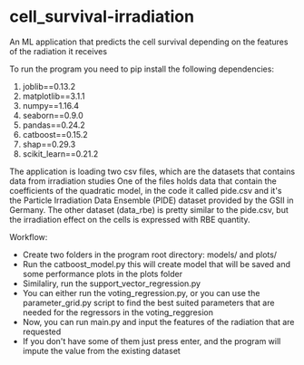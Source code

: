# cell_survival-irradiation
An ML application that predicts the cell survival depending on the features of the radiation it receives

To run the program you need to pip install the following dependencies:
1. joblib==0.13.2
2. matplotlib==3.1.1
3. numpy==1.16.4
4. seaborn==0.9.0
5. pandas==0.24.2
5. catboost==0.15.2
6. shap==0.29.3
7. scikit_learn==0.21.2

The application is loading two csv files, which are the datasets that contains data from irradiation studies
One of the files holds data that contain the coefficients of the quadratic model, in the code it called pide.csv and it's  the Particle Irradiation Data Ensemble (PIDE) dataset provided by the GSII in Germany.
The other dataset (data_rbe) is pretty similar to the pide.csv, but the irradiation effect on the cells is expressed with RBE quantity.

Workflow:
- Create two folders in the program root directory: models/ and plots/
- Run the catboost_model.py
  this will create model that will be saved and some performance plots in the plots folder
- Similaliry, run the support_vector_regression.py
 - You can either run the voting_regression.py, or you can use the parameter_grid.py script to find the best suited parameters that are needed for the regressors in the voting_reggresion
- Now, you can run main.py and input the features of the radiation that are requested
- If you don't have some of them just press enter, and the program will impute the value from the existing dataset
